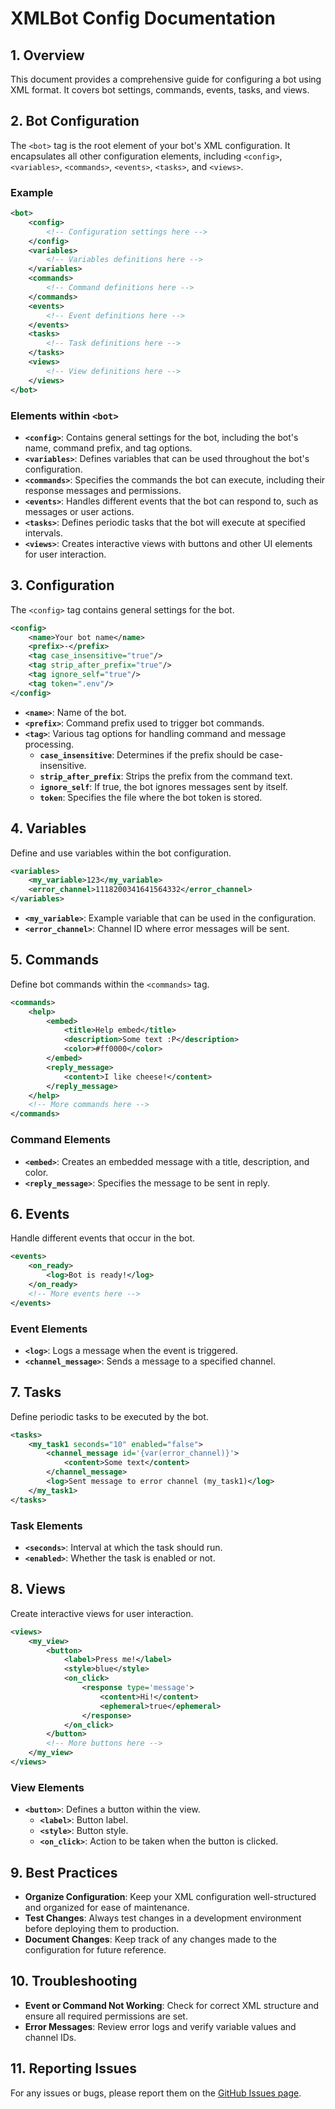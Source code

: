 # XMLBot Config Documentation

## 1. Overview

This document provides a comprehensive guide for configuring a bot using XML format. It covers bot settings, commands, events, tasks, and views.

## 2. Bot Configuration

The `<bot>` tag is the root element of your bot's XML configuration. It encapsulates all other configuration elements, including `<config>`, `<variables>`, `<commands>`, `<events>`, `<tasks>`, and `<views>`.

### Example

```xml
<bot>
    <config>
        <!-- Configuration settings here -->
    </config>
    <variables>
        <!-- Variables definitions here -->
    </variables>
    <commands>
        <!-- Command definitions here -->
    </commands>
    <events>
        <!-- Event definitions here -->
    </events>
    <tasks>
        <!-- Task definitions here -->
    </tasks>
    <views>
        <!-- View definitions here -->
    </views>
</bot>
```

### Elements within `<bot>`

- **`<config>`**: Contains general settings for the bot, including the bot's name, command prefix, and tag options.
- **`<variables>`**: Defines variables that can be used throughout the bot's configuration.
- **`<commands>`**: Specifies the commands the bot can execute, including their response messages and permissions.
- **`<events>`**: Handles different events that the bot can respond to, such as messages or user actions.
- **`<tasks>`**: Defines periodic tasks that the bot will execute at specified intervals.
- **`<views>`**: Creates interactive views with buttons and other UI elements for user interaction.

## 3. Configuration

The `<config>` tag contains general settings for the bot.

```xml
<config>
    <name>Your bot name</name>
    <prefix>-</prefix>
    <tag case_insensitive="true"/>
    <tag strip_after_prefix="true"/>
    <tag ignore_self="true"/>
    <tag token=".env"/>
</config>
```

- **`<name>`**: Name of the bot.
- **`<prefix>`**: Command prefix used to trigger bot commands.
- **`<tag>`**: Various tag options for handling command and message processing.
  - **`case_insensitive`**: Determines if the prefix should be case-insensitive.
  - **`strip_after_prefix`**: Strips the prefix from the command text.
  - **`ignore_self`**: If true, the bot ignores messages sent by itself.
  - **`token`**: Specifies the file where the bot token is stored.

## 4. Variables

Define and use variables within the bot configuration.

```xml
<variables>
    <my_variable>123</my_variable>
    <error_channel>1118200341641564332</error_channel>
</variables>
```

- **`<my_variable>`**: Example variable that can be used in the configuration.
- **`<error_channel>`**: Channel ID where error messages will be sent.

## 5. Commands

Define bot commands within the `<commands>` tag.

```xml
<commands>
    <help>
        <embed>
            <title>Help embed</title>
            <description>Some text :P</description>
            <color>#ff0000</color>
        </embed>
        <reply_message>
            <content>I like cheese!</content>
        </reply_message>
    </help>
    <!-- More commands here -->
</commands>
```

### Command Elements

- **`<embed>`**: Creates an embedded message with a title, description, and color.
- **`<reply_message>`**: Specifies the message to be sent in reply.

## 6. Events

Handle different events that occur in the bot.

```xml
<events>
    <on_ready>
        <log>Bot is ready!</log>
    </on_ready>
    <!-- More events here -->
</events>
```

### Event Elements

- **`<log>`**: Logs a message when the event is triggered.
- **`<channel_message>`**: Sends a message to a specified channel.

## 7. Tasks

Define periodic tasks to be executed by the bot.

```xml
<tasks>
    <my_task1 seconds="10" enabled="false">
        <channel_message id='{var(error_channel)}'>
            <content>Some text</content>
        </channel_message>
        <log>Sent message to error channel (my_task1)</log>
    </my_task1>
</tasks>
```

### Task Elements

- **`<seconds>`**: Interval at which the task should run.
- **`<enabled>`**: Whether the task is enabled or not.

## 8. Views

Create interactive views for user interaction.

```xml
<views>
    <my_view>
        <button>
            <label>Press me!</label>
            <style>blue</style>
            <on_click>
                <response type='message'>
                    <content>Hi!</content>
                    <ephemeral>true</ephemeral>
                </response>
            </on_click>
        </button>
        <!-- More buttons here -->
    </my_view>
</views>
```

### View Elements

- **`<button>`**: Defines a button within the view.
  - **`<label>`**: Button label.
  - **`<style>`**: Button style.
  - **`<on_click>`**: Action to be taken when the button is clicked.

## 9. Best Practices

- **Organize Configuration**: Keep your XML configuration well-structured and organized for ease of maintenance.
- **Test Changes**: Always test changes in a development environment before deploying them to production.
- **Document Changes**: Keep track of any changes made to the configuration for future reference.

## 10. Troubleshooting

- **Event or Command Not Working**: Check for correct XML structure and ensure all required permissions are set.
- **Error Messages**: Review error logs and verify variable values and channel IDs.

## 11. Reporting Issues

For any issues or bugs, please report them on the [GitHub Issues page](https://github.com/MateOp1337/XMLCord/issues).
